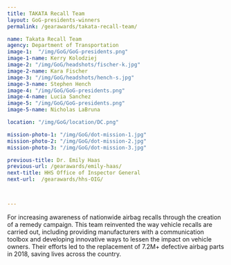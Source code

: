 ```yaml
---
title: TAKATA Recall Team
layout: GoG-presidents-winners
permalink: /gearawards/takata-recall-team/

name: Takata Recall Team
agency: Department of Transportation
image-1:  "/img/GoG/GoG-presidents.png"
image-1-name: Kerry Kolodziej
image-2: "/img/GoG/headshots/fischer-k.jpg"
image-2-name: Kara Fischer
image-3: "/img/GoG/headshots/hench-s.jpg"
image-3-name: Stephen Hench
image-4: "/img/GoG/GoG-presidents.png"
image-4-name: Lucia Sanchez
image-5: "/img/GoG/GoG-presidents.png"
image-5-name: Nicholas LaBruna

location: "/img/GoG/location/DC.png"

mission-photo-1: "/img/GoG/dot-mission-1.jpg"
mission-photo-2: "/img/GoG/dot-mission-2.jpg"
mission-photo-3: "/img/GoG/dot-mission-3.jpg"

previous-title: Dr. Emily Haas
previous-url: /gearawards/emily-haas/
next-title: HHS Office of Inspector General
next-url:  /gearawards/hhs-OIG/



---
```


For increasing awareness of nationwide airbag recalls through the creation of a
remedy campaign. This team reinvented the way vehicle recalls are carried out,
including providing manufacturers with a communication toolbox and developing
innovative ways to lessen the impact on vehicle owners. Their efforts led to the
replacement of 7.2M+ defective airbag parts in 2018, saving lives across the country.
